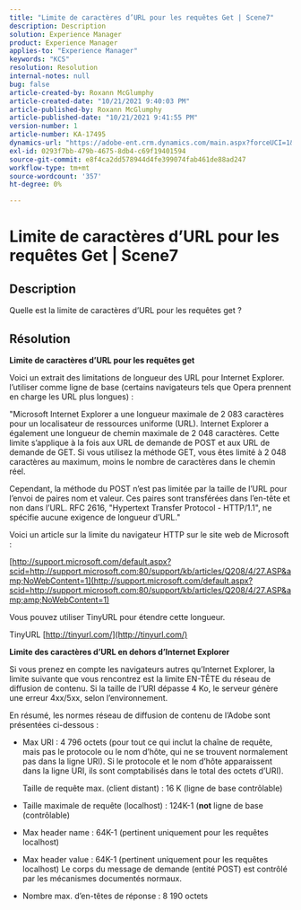 ```yaml
---
title: "Limite de caractères d’URL pour les requêtes Get | Scene7"
description: Description
solution: Experience Manager
product: Experience Manager
applies-to: "Experience Manager"
keywords: "KCS"
resolution: Resolution
internal-notes: null
bug: false
article-created-by: Roxann McGlumphy
article-created-date: "10/21/2021 9:40:03 PM"
article-published-by: Roxann McGlumphy
article-published-date: "10/21/2021 9:41:55 PM"
version-number: 1
article-number: KA-17495
dynamics-url: "https://adobe-ent.crm.dynamics.com/main.aspx?forceUCI=1&pagetype=entityrecord&etn=knowledgearticle&id=6a89cf70-b732-ec11-b6e5-000d3a5ba97a"
exl-id: 0293f7bb-479b-4675-8db4-c69f19401594
source-git-commit: e8f4ca2dd578944d4fe399074fab461de88ad247
workflow-type: tm+mt
source-wordcount: '357'
ht-degree: 0%

---
```


# Limite de caractères d’URL pour les requêtes Get | Scene7

## Description


Quelle est la limite de caractères d’URL pour les requêtes get ?


## Résolution


<b>Limite de caractères d’URL pour les requêtes get</b>

Voici un extrait des limitations de longueur des URL pour Internet Explorer. l’utiliser comme ligne de base (certains navigateurs tels que Opera prennent en charge les URL plus longues) :

&quot;Microsoft Internet Explorer a une longueur maximale de 2 083 caractères pour un localisateur de ressources uniforme (URL). Internet Explorer a également une longueur de chemin maximale de 2 048 caractères. Cette limite s’applique à la fois aux URL de demande de POST et aux URL de demande de GET. Si vous utilisez la méthode GET, vous êtes limité à 2 048 caractères au maximum, moins le nombre de caractères dans le chemin réel.

Cependant, la méthode du POST n’est pas limitée par la taille de l’URL pour l’envoi de paires nom et valeur. Ces paires sont transférées dans l’en-tête et non dans l’URL. RFC 2616, &quot;Hypertext Transfer Protocol - HTTP/1.1&quot;, ne spécifie aucune exigence de longueur d’URL.&quot;

Voici un article sur la limite du navigateur HTTP sur le site web de Microsoft :

[http://support.microsoft.com/default.aspx?scid=http://support.microsoft.com:80/support/kb/articles/Q208/4/27.ASP&amp;NoWebContent=1](http://support.microsoft.com/default.aspx?scid=http://support.microsoft.com:80/support/kb/articles/Q208/4/27.ASP&amp;amp;NoWebContent=1)

Vous pouvez utiliser TinyURL pour étendre cette longueur.

TinyURL [http://tinyurl.com/](http://tinyurl.com/)

<b>Limite des caractères d’URL en dehors d’Internet Explorer</b>

Si vous prenez en compte les navigateurs autres qu’Internet Explorer, la limite suivante que vous rencontrez est la limite EN-TÊTE du réseau de diffusion de contenu. Si la taille de l’URI dépasse 4 Ko, le serveur génère une erreur 4xx/5xx, selon l’environnement.

En résumé, les normes réseau de diffusion de contenu de l’Adobe sont présentées ci-dessous :

- Max URI : 4 796 octets (pour tout ce qui inclut la chaîne de requête, mais pas le protocole ou le nom d’hôte, qui ne se trouvent normalement pas dans la ligne URI). Si le protocole et le nom d’hôte apparaissent dans la ligne URI, ils sont comptabilisés dans le total des octets d’URI).

   Taille de requête max. (client distant) : 16 K (ligne de base contrôlable)
- Taille maximale de requête (localhost) : 124K-1 (<b>not</b> ligne de base (contrôlable)
- Max header name : 64K-1 (pertinent uniquement pour les requêtes localhost)
- Max header value : 64K-1 (pertinent uniquement pour les requêtes localhost) Le corps du message de demande (entité POST) est contrôlé par les mécanismes documentés normaux.
- Nombre max. d’en-têtes de réponse : 8 190 octets
